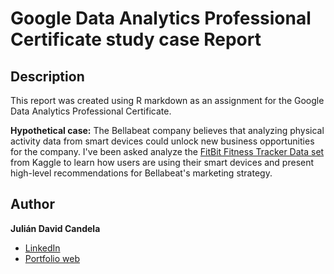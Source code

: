 # **Google Data Analytics Professional Certificate study case Report**
## Description
This report was created using R markdown as an assignment for the Google Data Analytics Professional Certificate.

**Hypothetical case:** The Bellabeat company believes that analyzing physical activity data from smart devices could unlock new business opportunities for the company. I've been asked analyze the [FitBit Fitness Tracker Data set](https://www.kaggle.com/datasets/arashnic/fitbit) from Kaggle to learn how users are using their smart devices and present high-level recommendations for Bellabeat's marketing strategy.

## Author
**Julián David Candela**
* [LinkedIn](https://sites.google.com/view/juliandavidcandela/about-me)
* [Portfolio web](https://sites.google.com/view/juliandavidcandela/what-i-do/portfolio)
